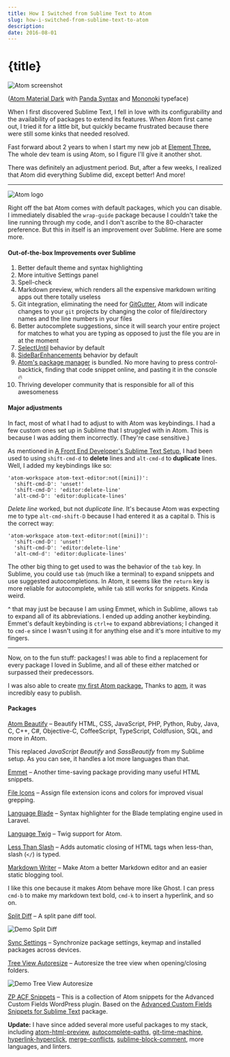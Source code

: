 ```yaml
---
title: How I Switched from Sublime Text to Atom
slug: how-i-switched-from-sublime-text-to-atom
description:
date: 2016-08-01
---
```


# {title}

![Atom screenshot](/images/2016/08/Screen-Shot-2016-08-01-at-13-26-04.png)

([Atom Material Dark](https://atom.io/themes/atom-material-ui) with [Panda Syntax](https://panda.siamak.work/) and [Mononoki](https://madmalik.github.io/mononoki/) typeface)

When I first discovered Sublime Text, I fell in love with its configurability and the availability of packages to extend its features. When Atom first came out, I tried it for a little bit, but quickly became frustrated because there were still some kinks that needed resolved.

Fast forward about 2 years to when I start my new job at [Element Three.](https://elementthree.com) The whole dev team is using Atom, so I figure I'll give it another shot.

There was definitely an adjustment period. But, after a few weeks, I realized that Atom did everything Sublime did, except better! And more!

---

![Atom logo](/images/2016/08/atom-logo-1.jpg)

Right off the bat Atom comes with default packages, which you can disable. I immediately disabled the `wrap-guide` package because I couldn't take the line running through my code, and I don't ascribe to the 80-character preference. But this in itself is an improvement over Sublime. Here are some more.

#### Out-of-the-box Improvements over Sublime

1. Better default theme and syntax highlighting
1. More intuitive Settings panel
1. Spell-check
1. Markdown preview, which renders all the expensive markdown writing apps out there totally useless
1. Git integration, eliminating the need for [GitGutter.](https://github.com/jisaacks/GitGutter) Atom will indicate changes to your `git` projects by changing the color of file/directory names and the line numbers in your files
1. Better autocomplete suggestions, since it will search your entire project for matches to what you are typing as opposed to just the file you are in at the moment
1. [SelectUntil](https://github.com/xavi-/sublime-selectuntil) behavior by default
1. [SideBarEnhancements](https://github.com/titoBouzout/SideBarEnhancements) behavior by default
1. [Atom's package manager](https://github.com/atom/apm) is bundled. No more having to press control-backtick, finding that code snippet online, and pasting it in the console 🔥
1. Thriving developer community that is responsible for all of this awesomeness

#### Major adjustments

In fact, most of what I had to adjust to with Atom was keybindings. I had a few custom ones set up in Sublime that I struggled with in Atom. This is because I was adding them incorrectly. (They're case sensitive.)

As mentioned in [A Front End Developer's Sublime Text Setup,](https://zackphilipps.com/a-front-end-developers-sublime-text-setup/) I had been used to using `shift-cmd-d` to **delete** lines and `alt-cmd-d` to **duplicate** lines. Well, I added my keybindings like so:

```
'atom-workspace atom-text-editor:not([mini])':
  'shift-cmd-D': 'unset!'
  'shift-cmd-D': 'editor:delete-line'
  'alt-cmd-D': 'editor:duplicate-lines'
```

_Delete line_ worked, but not _duplicate line._ It's because Atom was expecting me to type `alt-cmd-shift-D` because I had entered it as a capital `D`. This is the correct way:

```
'atom-workspace atom-text-editor:not([mini])':
  'shift-cmd-D': 'unset!'
  'shift-cmd-D': 'editor:delete-line'
  'alt-cmd-d': 'editor:duplicate-lines'
```

The other big thing to get used to was the behavior of the `tab` key. In Sublime, you could use `tab` (much like a terminal) to expand snippets and use suggested autocompletions. In Atom, it seems like the `return` key is more reliable for autocomplete, while `tab` still works for snippets. Kinda weird.

^ that may just be because I am using Emmet, which in Sublime, allows `tab` to expand all of its abbreviations. I ended up adding another keybinding. Emmet's default keybinding is `ctrl+e` to expand abbreviations; I changed it to `cmd-e` since I wasn't using it for anything else and it's more intuitive to my fingers.

---

Now, on to the fun stuff: packages! I was able to find a replacement for every package I loved in Sublime, and all of these either matched or surpassed their predecessors.

I was also able to create [my first Atom package.](https://atom.io/packages/zp-acf-snippets) Thanks to [apm](https://github.com/atom/apm), it was incredibly easy to publish.

#### Packages

[Atom Beautify](https://atom.io/packages/atom-beautify) – Beautify HTML, CSS, JavaScript, PHP, Python, Ruby, Java, C, C++, C#, Objective-C, CoffeeScript, TypeScript, Coldfusion, SQL, and more in Atom.

This replaced _JavaScript Beautify_ and _SassBeautify_ from my Sublime setup. As you can see, it handles a lot more languages than that.

[Emmet](https://emmet.io/) – Another time-saving package providing many useful HTML snippets.

[File Icons](https://atom.io/packages/file-icons) – Assign file extension icons and colors for improved visual grepping.

[Language Blade](https://atom.io/packages/language-blade) – Syntax highlighter for the Blade templating engine used in Laravel.

[Language Twig](https://atom.io/packages/language-twig) – Twig support for Atom.

[Less Than Slash](https://atom.io/packages/less-than-slash) – Adds automatic closing of HTML tags when less-than, slash (`</`) is typed.

[Markdown Writer](https://atom.io/packages/markdown-writer) – Make Atom a better Markdown editor and an easier static blogging tool.

I like this one because it makes Atom behave more like Ghost. I can press `cmd-b` to make my markdown text bold, `cmd-k` to insert a hyperlink, and so on.

[Split Diff](https://atom.io/packages/split-diff) – A split pane diff tool.

![Demo Split Diff](/images/2016/08/split-diff2.gif)

[Sync Settings](https://atom.io/packages/sync-settings) – Synchronize package settings, keymap and installed packages across devices.

[Tree View Autoresize](https://atom.io/packages/tree-view-autoresize) – Autoresize the tree view when opening/closing folders.

![Demo Tree View Autoresize](/images/2016/08/tree-view-autoresize.gif)

[ZP ACF Snippets](https://atom.io/packages/zp-acf-snippets) – This is a collection of Atom snippets for the Advanced Custom Fields WordPress plugin. Based on the [Advanced Custom Fields Snippets for Sublime Text](https://github.com/iamhexcoder/acf_snippets) package.

**Update:** I have since added several more useful packages to my stack, including [atom-html-preview](https://atom.io/packages/atom-html-preview), [autocomplete-paths](https://atom.io/packages/autocomplete-paths), [git-time-machine](https://atom.io/packages/git-time-machine), [hyperlink-hyperclick](https://atom.io/packages/hyperlink-hyperclick), [merge-conflicts](https://atom.io/packages/merge-conflicts), [sublime-block-comment](https://atom.io/packages/sublime-block-comment), more languages, and linters.

